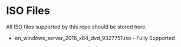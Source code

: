# ISO Files

All ISO files supported by this repo should be stored here.

- en_windows_server_2016_x64_dvd_9327751.iso - Fully Supported